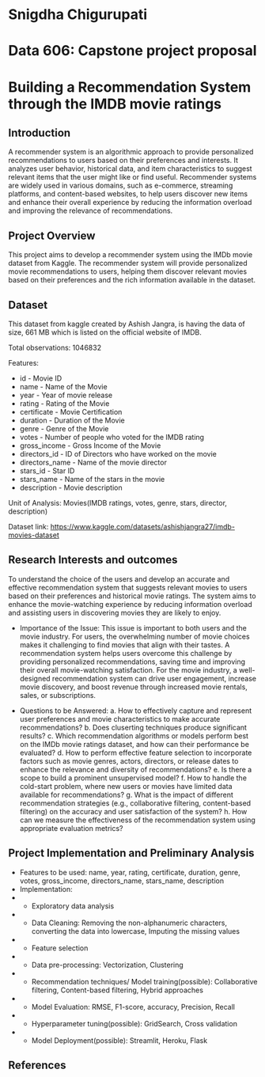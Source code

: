 # Snigdha Chigurupati

# Data 606: Capstone project proposal

# Building a Recommendation System through the IMDB movie ratings

## Introduction
A recommender system is an algorithmic approach to provide personalized recommendations to users based on their preferences and interests. It analyzes user behavior, historical data, and item characteristics to suggest relevant items that the user might like or find useful. Recommender systems are widely used in various domains, such as e-commerce, streaming platforms, and content-based websites, to help users discover new items and enhance their overall experience by reducing the information overload and improving the relevance of recommendations.

## Project Overview
This project aims to develop a recommender system using the IMDb movie dataset from Kaggle. The recommender system will provide personalized movie recommendations to users, helping them discover relevant movies based on their preferences and the rich information available in the dataset.

## Dataset
This dataset from kaggle created by Ashish Jangra, is having the data of size, 661 MB which is listed on the official website of IMDB.

Total observations: 1046832

Features:
- id - Movie ID
- name - Name of the Movie
- year - Year of movie release
- rating - Rating of the Movie
- certificate - Movie Certification
- duration - Duration of the Movie
- genre - Genre of the Movie
- votes - Number of people who voted for the IMDB rating
- gross_income - Gross Income of the Movie
- directors_id - ID of Directors who have worked on the movie
- directors_name - Name of the movie director
- stars_id - Star ID
- stars_name - Name of the stars in the movie
- description - Movie description

Unit of Analysis: Movies(IMDB ratings, votes, genre, stars, director, description)

Dataset link: https://www.kaggle.com/datasets/ashishjangra27/imdb-movies-dataset

## Research Interests and outcomes
To understand the choice of the users and develop an accurate and effective recommendation system that suggests relevant movies to users based on their preferences and historical movie ratings. The system aims to enhance the movie-watching experience by reducing information overload and assisting users in discovering movies they are likely to enjoy.

- Importance of the Issue:
This issue is important to both users and the movie industry. For users, the overwhelming number of movie choices makes it challenging to find movies that align with their tastes. A recommendation system helps users overcome this challenge by providing personalized recommendations, saving time and improving their overall movie-watching satisfaction. For the movie industry, a well-designed recommendation system can drive user engagement, increase movie discovery, and boost revenue through increased movie rentals, sales, or subscriptions.

- Questions to be Answered:
a. How to effectively capture and represent user preferences and movie characteristics to make accurate recommendations?
b. Does cluserting techniques produce significant results?
c. Which recommendation algorithms or models perform best on the IMDb movie ratings dataset, and how can their performance be evaluated?
d. How to perform effective feature selection to incorporate factors such as movie genres, actors, directors, or release dates to enhance the relevance and diversity of recommendations?
e. Is there a scope to build a prominent unsupervised model?
f. How to handle the cold-start problem, where new users or movies have limited data available for recommendations?
g. What is the impact of different recommendation strategies (e.g., collaborative filtering, content-based filtering) on the accuracy and user satisfaction of the system?
h. How can we measure the effectiveness of the recommendation system using appropriate evaluation metrics?

## Project Implementation and Preliminary Analysis
- Features to be used: name, year, rating, certificate, duration, genre, votes, gross_income, directors_name, stars_name, description
- Implementation:
- - Exploratory data analysis
- - Data Cleaning: Removing the non-alphanumeric characters, converting the data into lowercase, Imputing the missing values
- - Feature selection
- - Data pre-processing: Vectorization, Clustering
- - Recommendation techniques/ Model training(possible): Collaborative filtering, Content-based filtering, Hybrid approaches
- - Model Evaluation: RMSE, F1-score, accuracy, Precision, Recall
- - Hyperparameter tuning(possible): GridSearch, Cross validation
- - Model Deployment(possible): Streamlit, Heroku, Flask

## References
